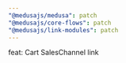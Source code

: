 ```yaml
---
"@medusajs/medusa": patch
"@medusajs/core-flows": patch
"@medusajs/link-modules": patch
---
```


feat: Cart SalesChannel link
